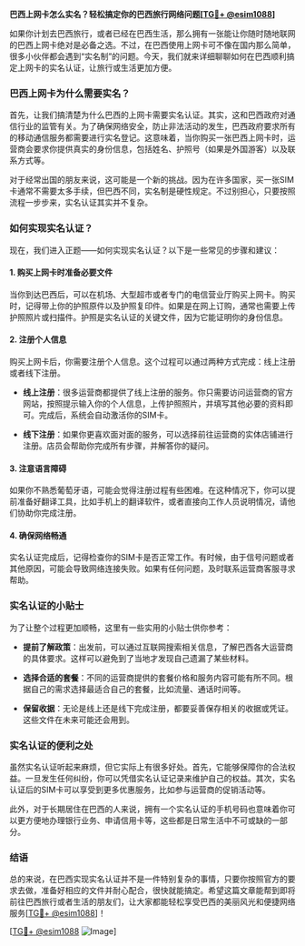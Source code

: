 **巴西上网卡怎么实名？轻松搞定你的巴西旅行网络问题[[TG💪+ @esim1088](https://t.me/s/esim1088)]**

如果你计划去巴西旅行，或者已经在巴西生活，那么拥有一张能让你随时随地联网的巴西上网卡绝对是必备之选。不过，在巴西使用上网卡可不像在国内那么简单，很多小伙伴都会遇到“实名制”的问题。今天，我们就来详细聊聊如何在巴西顺利搞定上网卡的实名认证，让旅行或生活更加方便。

### 巴西上网卡为什么需要实名？

首先，让我们搞清楚为什么巴西的上网卡需要实名认证。其实，这和巴西政府对通信行业的监管有关。为了确保网络安全，防止非法活动的发生，巴西政府要求所有的移动通信服务都需要进行实名登记。这意味着，当你购买一张巴西上网卡时，运营商会要求你提供真实的身份信息，包括姓名、护照号（如果是外国游客）以及联系方式等。

对于经常出国的朋友来说，这可能是一个新的挑战。因为在许多国家，买一张SIM卡通常不需要太多手续，但巴西不同，实名制是硬性规定。不过别担心，只要按照流程一步步来，实名认证其实并不复杂。

### 如何实现实名认证？

现在，我们进入正题——如何实现实名认证？以下是一些常见的步骤和建议：

#### 1. 购买上网卡时准备必要文件

当你到达巴西后，可以在机场、大型超市或者专门的电信营业厅购买上网卡。购买时，记得带上你的护照原件以及护照复印件。如果是在网上订购，通常也需要上传护照照片或扫描件。护照是实名认证的关键文件，因为它能证明你的身份信息。

#### 2. 注册个人信息

购买上网卡后，你需要注册个人信息。这个过程可以通过两种方式完成：线上注册或者线下注册。

- **线上注册**：很多运营商都提供了线上注册的服务。你只需要访问运营商的官方网站，按照提示输入你的个人信息，上传护照照片，并填写其他必要的资料即可。完成后，系统会自动激活你的SIM卡。
  
- **线下注册**：如果你更喜欢面对面的服务，可以选择前往运营商的实体店铺进行注册。店员会帮助你完成所有步骤，并解答你的疑问。

#### 3. 注意语言障碍

如果你不熟悉葡萄牙语，可能会觉得注册过程有些困难。在这种情况下，你可以提前准备好翻译工具，比如手机上的翻译软件，或者直接向工作人员说明情况，请他们协助你完成注册。

#### 4. 确保网络畅通

实名认证完成后，记得检查你的SIM卡是否正常工作。有时候，由于信号问题或者其他原因，可能会导致网络连接失败。如果有任何问题，及时联系运营商客服寻求帮助。

### 实名认证的小贴士

为了让整个过程更加顺畅，这里有一些实用的小贴士供你参考：

- **提前了解政策**：出发前，可以通过互联网搜索相关信息，了解巴西各大运营商的具体要求。这样可以避免到了当地才发现自己遗漏了某些材料。
  
- **选择合适的套餐**：不同的运营商提供的套餐价格和服务内容可能有所不同。根据自己的需求选择最适合自己的套餐，比如流量、通话时间等。

- **保留收据**：无论是线上还是线下完成注册，都要妥善保存相关的收据或凭证。这些文件在未来可能还会用到。

### 实名认证的便利之处

虽然实名认证听起来麻烦，但它实际上有很多好处。首先，它能够保障你的合法权益。一旦发生任何纠纷，你可以凭借实名认证记录来维护自己的权益。其次，实名认证后的SIM卡可以享受到更多优惠服务，比如参与运营商的促销活动等。

此外，对于长期居住在巴西的人来说，拥有一个实名认证的手机号码也意味着你可以更方便地办理银行业务、申请信用卡等，这些都是日常生活中不可或缺的一部分。

### 结语

总的来说，在巴西实现实名认证并不是一件特别复杂的事情，只要你按照官方的要求去做，准备好相应的文件并耐心配合，很快就能搞定。希望这篇文章能帮到即将前往巴西旅行或者生活的朋友们，让大家都能轻松享受巴西的美丽风光和便捷网络服务[[TG💪+ @esim1088](https://t.me/s/esim1088)]！

[[TG💪+ @esim1088](https://t.me/s/esim1088) ![Image](https://i.postimg.cc/4NQfJmqS/Snipaste-2025-05-13-00-14-12.png)]